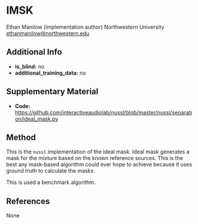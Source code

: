 # IMSK <!-- Your submission short name in <=4 characters -->
Ethan Manilow (implementation author) <!-- Authors  -->
Northwestern University <!-- Affiliations -->
ethanmanilow@northwestern.edu <!-- one corresponding mail address -->

## Additional Info

* __is_blind:__ no  <!-- if you used supervised learning, answer no -->
* __additional_training_data:__ no  <!-- if you used more data than musdb (not including data augmentation)-->

## Supplementary Material

* __Code:__ https://github.com/interactiveaudiolab/nussl/blob/master/nussl/separation/ideal_mask.py


## Method

This is the ``nussl`` implementation of the ideal mask. Ideal mask generates a mask for the mixture
based on the known reference sources. This is the best any mask-based algorithm could ever hope
to achieve because it uses ground truth to calculate the masks. 

This is used a benchmark algorithm.

## References

None
